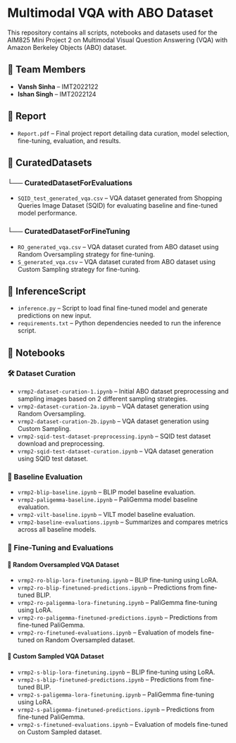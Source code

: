 # Multimodal VQA with ABO Dataset

This repository contains all scripts, notebooks and datasets used for the AIM825 Mini Project 2 on Multimodal Visual Question Answering (VQA) with Amazon Berkeley Objects (ABO) dataset.

## 👥 Team Members

* **Vansh Sinha** – IMT2022122
* **Ishan Singh** – IMT2022124

## 📄 Report
- `Report.pdf` – Final project report detailing data curation, model selection, fine-tuning, evaluation, and results.

## 📂 CuratedDatasets

### └── CuratedDatasetForEvaluations
- `SQID_test_generated_vqa.csv` – VQA dataset generated from Shopping Queries Image Dataset (SQID) for evaluating baseline and fine-tuned model performance.

### └── CuratedDatasetForFineTuning
- `RO_generated_vqa.csv` – VQA dataset curated from ABO dataset using Random Oversampling strategy for fine-tuning.
- `S_generated_vqa.csv` – VQA dataset curated from ABO dataset using Custom Sampling strategy for fine-tuning.

## 📂 InferenceScript
- `inference.py` – Script to load final fine-tuned model and generate predictions on new input.
- `requirements.txt` – Python dependencies needed to run the inference script.

## 📂 Notebooks

### 🛠 Dataset Curation
- `vrmp2-dataset-curation-1.ipynb` – Initial ABO dataset preprocessing and sampling images based on 2 different sampling strategies.
- `vrmp2-dataset-curation-2a.ipynb` – VQA dataset generation using Random Oversampling.
- `vrmp2-dataset-curation-2b.ipynb` – VQA dataset generation using Custom Sampling.
- `vrmp2-sqid-test-dataset-preprocessing.ipynb` – SQID test dataset download and preprocessing.
- `vrmp2-sqid-test-dataset-curation.ipynb` – VQA dataset generation using SQID test dataset.

### 🧠 Baseline Evaluation
- `vrmp2-blip-baseline.ipynb` – BLIP model baseline evaluation.
- `vrmp2-paligemma-baseline.ipynb` – PaliGemma model baseline evaluation.
- `vrmp2-vilt-baseline.ipynb` – VILT model baseline evaluation.
- `vrmp2-baseline-evaluations.ipynb` – Summarizes and compares metrics across all baseline models.

### 🧪 Fine-Tuning and Evaluations

#### 🔁 Random Oversampled VQA Dataset
- `vrmp2-ro-blip-lora-finetuning.ipynb` – BLIP fine-tuning using LoRA.
- `vrmp2-ro-blip-finetuned-predictions.ipynb` – Predictions from fine-tuned BLIP.
- `vrmp2-ro-paligemma-lora-finetuning.ipynb` – PaliGemma fine-tuning using LoRA.
- `vrmp2-ro-paligemma-finetuned-predictions.ipynb` – Predictions from fine-tuned PaliGemma.
- `vrmp2-ro-finetuned-evaluations.ipynb` – Evaluation of models fine-tuned on Random Oversampled dataset.

#### 🔁 Custom Sampled VQA Dataset
- `vrmp2-s-blip-lora-finetuning.ipynb` – BLIP fine-tuning using LoRA.
- `vrmp2-s-blip-finetuned-predictions.ipynb` – Predictions from fine-tuned BLIP.
- `vrmp2-s-paligemma-lora-finetuning.ipynb` – PaliGemma fine-tuning using LoRA.
- `vrmp2-s-paligemma-finetuned-predictions.ipynb` – Predictions from fine-tuned PaliGemma.
- `vrmp2-s-finetuned-evaluations.ipynb` – Evaluation of models fine-tuned on Custom Sampled dataset.

